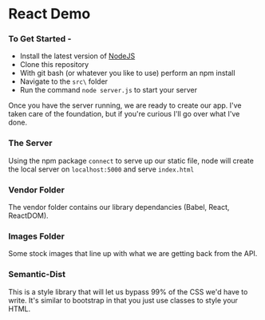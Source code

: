 # React Demo

### To Get Started -
* Install the latest version of [NodeJS](https://nodejs.org/en/download/)
* Clone this repository
* With git bash (or whatever you like to use) perform an npm install
* Navigate to the `src\` folder
* Run the command `node server.js` to start your server

Once you have the server running, we are ready to create our app. I've taken care of the foundation, but if you're curious I'll go over what I've done.

### The Server

Using the npm package `connect` to serve up our static file, node will create the local server on `localhost:5000` and serve `index.html`

### Vendor Folder

The vendor folder contains our library dependancies (Babel, React, ReactDOM).

### Images Folder

Some stock images that line up with what we are getting back from the API.

### Semantic-Dist

This is a style library that will let us bypass 99% of the CSS we'd have to write. It's similar to bootstrap in that you just use classes to style your HTML.